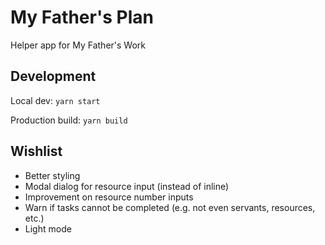 # My Father's Plan
Helper app for My Father's Work

## Development

Local dev: `yarn start`

Production build: `yarn build`

## Wishlist

- Better styling
- Modal dialog for resource input (instead of inline)
- Improvement on resource number inputs
- Warn if tasks cannot be completed (e.g. not even servants, resources, etc.)
- Light mode